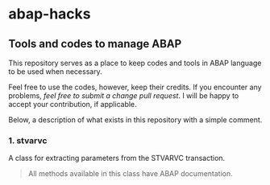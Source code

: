 # abap-hacks
## Tools and codes to manage ABAP

This repository serves as a place to keep codes and tools in ABAP language to be used when necessary. 

Feel free to use the codes, however, keep their credits. If you encounter any problems, *feel free to submit a change pull request*. I will be happy to accept your contribution, if applicable.

Below, a description of what exists in this repository with a simple comment.

### 1. stvarvc

A class for extracting parameters from the STVARVC transaction. 

> All methods available in this class have ABAP documentation.




